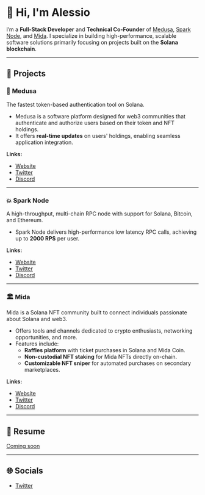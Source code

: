 # 👋 Hi, I'm Alessio

I’m a **Full-Stack Developer** and **Technical Co-Founder** of [Medusa](https://www.medusauth.xyz/), [Spark Node](https://sparknode.midalabs.xyz/), and [Mida](https://mida-dao.xyz/). I specialize in building high-performance, scalable software solutions primarily focusing on projects built on the **Solana blockchain**.

---

## 🚀 Projects

### 🐍 **Medusa**
The fastest token-based authentication tool on Solana.
- Medusa is a software platform designed for web3 communities that authenticate and authorize users based on their token and NFT holdings.
- It offers **real-time updates** on users' holdings, enabling seamless application integration.

**Links:**
- [Website](https://www.medusauth.xyz/)
- [Twitter](https://x.com/medusa_Realm/)
- [Discord](https://discord.gg/medusa-realm)

---

### 💥 **Spark Node**
A high-throughput, multi-chain RPC node with support for Solana, Bitcoin, and Ethereum.
- Spark Node delivers high-performance low latency RPC calls, achieving up to **2000 RPS** per user.

**Links:**
- [Website](https://sparknode.midalabs.xyz/)
- [Twitter](https://x.com/spark_node)
- [Discord](https://discord.gg/sparknode)

---

### 🏛️ **Mida**
Mida is a Solana NFT community built to connect individuals passionate about Solana and web3.
- Offers tools and channels dedicated to crypto enthusiasts, networking opportunities, and more.
- Features include:
  - **Raffles platform** with ticket purchases in Solana and Mida Coin.
  - **Non-custodial NFT staking** for Mida NFTs directly on-chain.
  - **Customizable NFT sniper** for automated purchases on secondary marketplaces.

**Links:**
- [Website](https://mida-dao.xyz/)
- [Twitter](https://twitter.com/Mida_DAO)
- [Discord](https://discord.com/mida-dao)

---

## 📖 Resume
[Coming soon](https://www.alessiocavallo.me/)

---

## 🌐 Socials
- [Twitter](https://twitter.com/jxadd)
